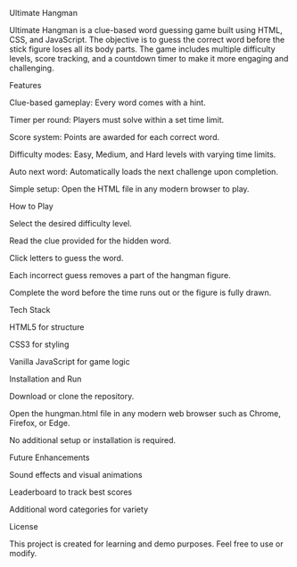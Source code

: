 Ultimate Hangman

Ultimate Hangman is a clue-based word guessing game built using HTML, CSS, and JavaScript. The objective is to guess the correct word before the stick figure loses all its body parts. The game includes multiple difficulty levels, score tracking, and a countdown timer to make it more engaging and challenging.

Features

Clue-based gameplay: Every word comes with a hint.

Timer per round: Players must solve within a set time limit.

Score system: Points are awarded for each correct word.

Difficulty modes: Easy, Medium, and Hard levels with varying time limits.

Auto next word: Automatically loads the next challenge upon completion.

Simple setup: Open the HTML file in any modern browser to play.

How to Play

Select the desired difficulty level.

Read the clue provided for the hidden word.

Click letters to guess the word.

Each incorrect guess removes a part of the hangman figure.

Complete the word before the time runs out or the figure is fully drawn.

Tech Stack

HTML5 for structure

CSS3 for styling

Vanilla JavaScript for game logic

Installation and Run

Download or clone the repository.

Open the hungman.html file in any modern web browser such as Chrome, Firefox, or Edge.

No additional setup or installation is required.

Future Enhancements

Sound effects and visual animations

Leaderboard to track best scores

Additional word categories for variety

License

This project is created for learning and demo purposes. Feel free to use or modify.
